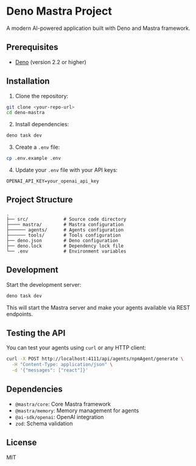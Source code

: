 # Deno Mastra Project

A modern AI-powered application built with Deno and Mastra framework.

## Prerequisites

- [Deno](https://deno.land/) (version 2.2 or higher)

## Installation

1. Clone the repository:

```bash
git clone <your-repo-url>
cd deno-mastra
```

2. Install dependencies:

```bash
deno task dev
```

3. Create a `.env` file:

```bash
cp .env.example .env
```

4. Update your `.env` file with your API keys:

```
OPENAI_API_KEY=your_openai_api_key
```

## Project Structure

```
.
├── src/             # Source code directory
├──── mastra/        # Mastra configuration
├────── agents/      # Agents configuration
├────── tools/       # Tools configuration
├── deno.json        # Deno configuration
├── deno.lock        # Dependency lock file
└── .env             # Environment variables
```

## Development

Start the development server:

```bash
deno task dev
```

This will start the Mastra server and make your agents available via REST
endpoints.

## Testing the API

You can test your agents using `curl` or any HTTP client:

```bash
curl -X POST http://localhost:4111/api/agents/npmAgent/generate \
  -H "Content-Type: application/json" \
  -d '{"messages": ["react"]}'
```

## Dependencies

- `@mastra/core`: Core Mastra framework
- `@mastra/memory`: Memory management for agents
- `@ai-sdk/openai`: OpenAI integration
- `zod`: Schema validation

## License

MIT
